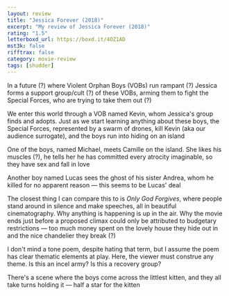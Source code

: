 ```yaml
---
layout: review
title: "Jessica Forever (2018)"
excerpt: "My review of Jessica Forever (2018)"
rating: "1.5"
letterboxd_url: https://boxd.it/4OZ1AD
mst3k: false
rifftrax: false
category: movie-review
tags: [shudder]
---
```


In a future (?) where Violent Orphan Boys (VOBs) run rampant (?) Jessica forms a support group/cult (?) of these VOBs, arming them to fight the Special Forces, who are trying to take them out (?)

We enter this world through a VOB named Kevin, whom Jessica's group finds and adopts. Just as we start learning anything about these boys, the Special Forces, represented by a swarm of drones, kill Kevin (aka our audience surrogate), and the boys run into hiding on an island

One of the boys, named Michael, meets Camille on the island. She likes his muscles (?), he tells her he has committed every atrocity imaginable, so they have sex and fall in love

Another boy named Lucas sees the ghost of his sister Andrea, whom he killed for no apparent reason — this seems to be Lucas' deal

The closest thing I can compare this to is <i>Only God Forgives</i>, where people stand around in silence and make speeches, all in beautiful cinematography. Why anything is happening is up in the air. Why the movie ends just before a proposed climax could only be attributed to budgetary restrictions — too much money spent on the lovely house they hide out in and the nice chandelier they break (?)

I don't mind a tone poem, despite hating that term, but I assume the poem has clear thematic elements at play. Here, the viewer must construe any theme. Is this an incel army? Is this a recovery group?

There's a scene where the boys come across the littlest kitten, and they all take turns holding it — half a star for the kitten
